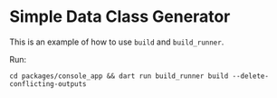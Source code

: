 # Simple Data Class Generator

This is an example of how to use `build` and `build_runner`.

Run:
```console
cd packages/console_app && dart run build_runner build --delete-conflicting-outputs
```
